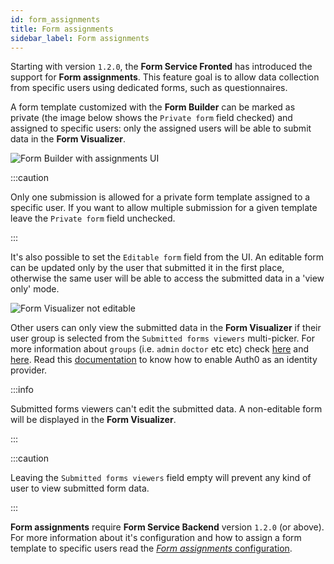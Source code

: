 ```yaml
---
id: form_assignments
title: Form assignments
sidebar_label: Form assignments
---
```




Starting with version `1.2.0`, the **Form Service Fronted** has introduced the support for **Form assignments**. This feature goal is to allow data collection from specific users using dedicated forms, such as questionnaires.  

A form template customized with the **Form Builder** can be marked as private (the image below shows the `Private form` field checked) and assigned to specific users: only the assigned users will be able to submit data in the **Form Visualizer**.

![Form Builder with assignments UI](img/form-builder-with-assignments.png)

:::caution

Only one submission is allowed for a private form template assigned to a specific user. If you want to allow multiple submission for a given template leave the `Private form` field unchecked.

:::

It's also possible to set the `Editable form` field from the UI. An editable form can be updated only by the user that submitted it in the first place, otherwise the same user will be able to access the submitted data in a 'view only' mode.

![Form Visualizer not editable](img/not-editable-form-visualizer.png)

Other users can only view the submitted data in the **Form Visualizer** if their user group is selected from the `Submitted forms viewers` multi-picker. For more information about `groups` (i.e. `admin` `doctor` etc etc) check [here](/runtime_suite/auth0-client/20_configuration.md) and [here](/runtime_suite/auth0-client/30_configure_auth0.md#step-8-enable-your-first-user-to-access-cms). Read this [documentation](/runtime_suite/auth0-client/40_enable_auth0.md#how-to-enable-auth0-as-an-identity-provider-in-your-project) to know how to enable Auth0 as an identity provider.

:::info

Submitted forms viewers can't edit the submitted data. A non-editable form will be displayed in the **Form Visualizer**.

:::

:::caution

Leaving the `Submitted forms viewers` field empty will prevent any kind of user to view submitted form data.

:::

**Form assignments** require **Form Service Backend** version `1.2.0` (or above). For more information about it's configuration and how to assign a form template to specific users read the [*Form assignments* configuration](/runtime_suite/form-service-backend/30_form_assignments_configuration.md).
